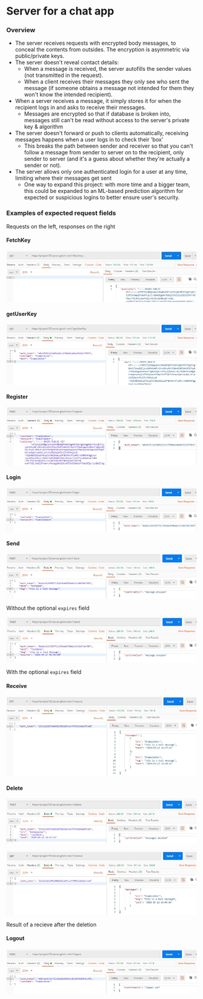 # Server for a chat app

### Overview

- The server receives requests with encrypted body messages, to conceal the contents from outsides. The encryption is asymmetric via public/private keys.
- The server doesn't reveal contact details:
  - When a message is received, the server autofills the sender values (not transmitted in the request).
  - When a client receives their messages they only see who sent the message (if someone obtains a message not intended for them they won't know the intended recipient).
- When a server receives a message, it simply stores it for when the recipient logs in and asks to receive their messages.
  - Messages are encrypted so that if database is broken into, messages still can't be read without access to the server's private key & algorithm
- The server doesn't forward or push to clients automatically, receiving messages happens when a user logs in to check their 'box'
  - This breaks the path between sender and receiver so that you can't follow a message from sender to server on to the recipient, only sender to server (and it's a guess about whether they're actually a sender or not).
- The server allows only one authenticated login for a user at any time, limiting where their messages get sent
  - One way to expand this project: with more time and a bigger team, this could be expanded to an ML-based prediction algorithm for expected or suspicious logins to better ensure user's security.

### Examples of expected request fields

Requests on the left, responses on the right

#### FetchKey
![FetchKey-example](screenshot/fetchkey-example.jpg)

#### getUserKey
![GetUserKey-example](screenshot/getUserKey-example.jpg)

#### Register
![Register-example](screenshot/register-example.jpg)

#### Login
![Login-example](screenshot/login-example.jpg)

#### Send
![Send-example-1](screenshot/send-example-1.jpg)

Without the optional `expires` field

![Send-example-2](screenshot/send-example-2.jpg)

With the optional `expires` field

#### Receive
![Receive-example](screenshot/receive-example.jpg)

#### Delete
![Delete-example](screenshot/delete-example.jpg)

![Delete-example-result](screenshot/delete-example-result.jpg)

Result of a recieve after the deletion

#### Logout
![Logout-example](screenshot/logout-example.jpg)
